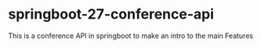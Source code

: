 # springboot-27-conference-api
This is a conference API in springboot to make an intro to the main Features
